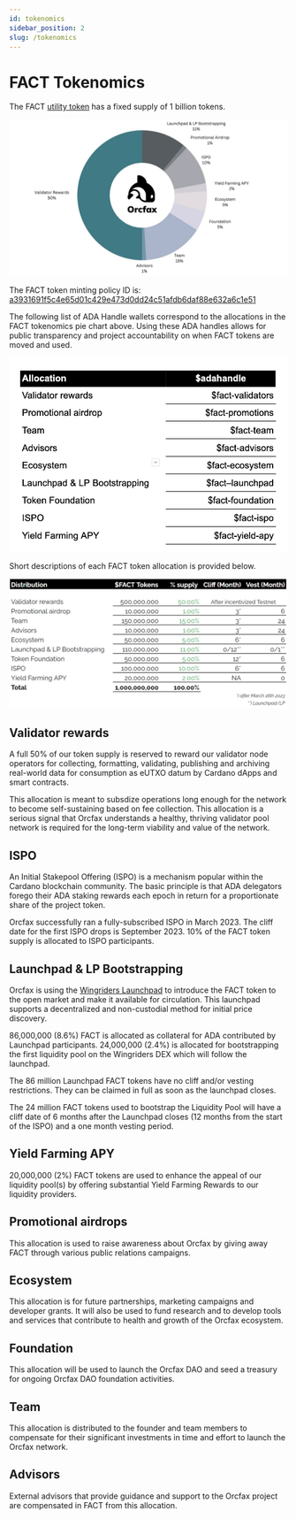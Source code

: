 ```yaml
---
id: tokenomics
sidebar_position: 2
slug: /tokenomics
---
```


# FACT Tokenomics
The FACT [utility token](utility-token) has a fixed supply of 1 billion tokens.

![FACT tokenomics piechart](/img/2023-08-30--FACT-tokenomics-pie-chart.jpeg)

The FACT token minting policy ID is:
[a3931691f5c4e65d01c429e473d0dd24c51afdb6daf88e632a6c1e51](https://pool.pm/asset1kuwfd0esf9xcxurp2x4f9w65lvz4tkfw5epugq)

The following list of ADA Handle wallets correspond to the allocations in the
FACT tokenomics pie chart above. Using these ADA handles allows for public
transparency and project accountability on when FACT tokens are moved and used.

![FACT ADA handle wallets](/img/2023-09-01--ADAhandle-FACT-wallets.png)

Short descriptions of each FACT token allocation is provided below.

![FACT tokenomics table](/img/2023-09-02--FACT-tokenomics-table.png)

## Validator rewards
A full 50% of our token supply is reserved to reward our validator node
operators for collecting, formatting, validating, publishing and archiving
real-world data for consumption as eUTXO datum by Cardano dApps and smart
contracts.

This allocation is meant to subsdize operations long enough for the network to
become self-sustaining based on fee collection. This allocation is a serious
signal that Orcfax understands a healthy, thriving validator pool network is
required for the long-term viability and value of the network.

## ISPO
An Initial Stakepool Offering (ISPO) is a mechanism popular within the Cardano
blockchain community. The basic principle is that ADA delegators forego their
ADA staking rewards each epoch in return for a proportionate share of the
project token.

Orcfax successfully ran a fully-subscribed ISPO in March 2023. The cliff date
for the first ISPO drops is September 2023. 10% of the FACT token supply is
allocated to ISPO participants.

## Launchpad & LP Bootstrapping
Orcfax is using the [Wingriders Launchpad](https://medium.com/@orcfax/orcfax-token-launch-in-collaboration-with-wingriders-launchpad-39d63da2b379)
to introduce the FACT token to the open market and make it available for
circulation. This launchpad supports a decentralized and non-custodial method
for initial price discovery.

86,000,000 (8.6%) FACT is allocated as collateral for ADA contributed by
Launchpad participants. 24,000,000 (2.4%) is allocated for bootstrapping the
first liquidity pool on the Wingriders DEX which will follow the launchpad.

The 86 million Launchpad FACT tokens have no cliff and/or vesting restrictions.
They can be claimed in full as soon as the launchpad closes.

The 24 million FACT tokens used to bootstrap the Liquidity Pool will have a
cliff date of 6 months after the Launchpad closes (12 months from the start of
the ISPO) and a one month vesting period.

## Yield Farming APY
20,000,000 (2%) FACT tokens are used to enhance the appeal of our liquidity
pool(s) by offering substantial Yield Farming Rewards to our liquidity
providers.

## Promotional airdrops
This allocation is used to raise awareness about Orcfax by giving away FACT
through various public relations campaigns.

## Ecosystem
This allocation is for future partnerships, marketing campaigns and
developer grants. It will also be used to fund research and to develop tools
and services that contribute to health and growth of the Orcfax ecosystem.

## Foundation
This allocation will be used to launch the Orcfax DAO and seed a treasury for
ongoing Orcfax DAO foundation activities.

## Team
This allocation is distributed to the founder and team members to compensate for
their significant investments in time and effort to launch the Orcfax network.

## Advisors
External advisors that provide guidance and support to the Orcfax project are
compensated in FACT from this allocation.
